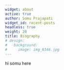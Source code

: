 ```yaml
---
widget: about
active: true
author: Somu Prajapati
widget_id: recent-posts
headless: true
weight: 20
title: Biography
# design:
#   background:
#     image: img_0346.jpg
---
```

hi somu here